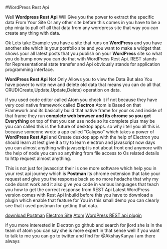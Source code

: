 #WordPress Rest Api

Well **Wordpress Rest Api** Will Give you the power to extract the specific data From Your Site Or any other site before this comes in you have to 
be a php ninja to pull off all that data from any wordpress site that way you can create any thing with data.

Ok Lets take Example you have a site that runs on **WordPress** and you have another site which is your portfolio site and you want to
make a widget that shows your all latest posts that you publish on your **WordPress** site so what you do bump now you can do that
with WordPress Rest Api. REST stands for Representational state transfer and Api obviously stands for application programming interface.

**WordPress Rest Api** Not Only Allows you to view the Data But also You have power to write new and delete old data that means you can
do all that CRUD(Create,Update,Update,Delete) operation on data. 

if you used code editor called Atom you check it if not because they have very cool native framework called **Electron** Atom is Based on that Framework and its basically build that native frame for your os and inside
of that frame they run **complete web browser and its chrome so you get Everything** on top of that you can use node so its complete plus
may be you can called this is the future of desktop apps. so why i tell you all this is because someone wrote a app called "Calypso" which
takes a power of **WordPress Rest Api** and Create  desktop app with the help of Electron you should learn at lest give it a try to learn electron
and javascript now days you can almost anything with javascript is not about front end anymore with the help of node you can so anything from file
access to Os related details to http request almost anything.

This is not just for javascript their is one more software which help you in your rest api journey which is **Postman** its chrome extension
that take your request and give you the response back so no more hedache that why my code dosnt work and it also give you code in various
languages that teach you how to get the correct response from REST Api Latest WordPress version comes with Rest Api Inbuild before this you
have to download a plugin which enable that feature for You in this small demo you can clearly see that i used postman for getting that
data. 

[download Postman](https://chrome.google.com/webstore/detail/postman/fhbjgbiflinjbdggehcddcbncdddomop?hl=en-GB)
[Electron Site](http://electron.atom.io/)
[Atom](https://atom.io/)
[WordPress REST api plugin](https://wordpress.org/plugins/json-rest-api/)

if you more interested in Electron go github and search for jlord she is in the team of atom you can say she is more expert in that sense
well if you want to talk to me you can go to twitter and find for @AkshayKanya i am there always
